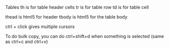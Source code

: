 Tables
  th is for table header cells
  tr is for table row
  td is for table cell

  thead is html5 for header
  tbody is html5 for the table body

  ctrl + click gives multiple cursors

  To do bulk copy, you can do ctrl+shift+d when something is selected (same as ctrl+c and ctrl+v)
